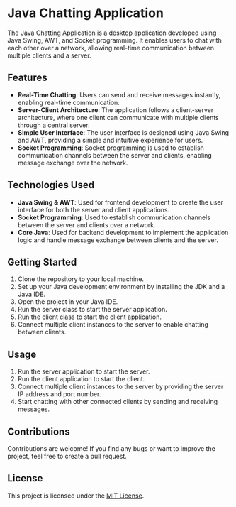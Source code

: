 # Java Chatting Application

The Java Chatting Application is a desktop application developed using Java Swing, AWT, and Socket programming. It enables users to chat with each other over a network, allowing real-time communication between multiple clients and a server.

## Features

- **Real-Time Chatting**: Users can send and receive messages instantly, enabling real-time communication.
- **Server-Client Architecture**: The application follows a client-server architecture, where one client can communicate with multiple clients through a central server.
- **Simple User Interface**: The user interface is designed using Java Swing and AWT, providing a simple and intuitive experience for users.
- **Socket Programming**: Socket programming is used to establish communication channels between the server and clients, enabling message exchange over the network.

## Technologies Used

- **Java Swing & AWT**: Used for frontend development to create the user interface for both the server and client applications.
- **Socket Programming**: Used to establish communication channels between the server and clients over a network.
- **Core Java**: Used for backend development to implement the application logic and handle message exchange between clients and the server.

## Getting Started

1. Clone the repository to your local machine.
2. Set up your Java development environment by installing the JDK and a Java IDE.
3. Open the project in your Java IDE.
4. Run the server class to start the server application.
5. Run the client class to start the client application.
6. Connect multiple client instances to the server to enable chatting between clients.

## Usage

1. Run the server application to start the server.
2. Run the client application to start the client.
3. Connect multiple client instances to the server by providing the server IP address and port number.
4. Start chatting with other connected clients by sending and receiving messages.

## Contributions

Contributions are welcome! If you find any bugs or want to improve the project, feel free to create a pull request.

## License

This project is licensed under the [MIT License](LICENSE).
